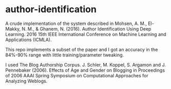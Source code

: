 # author-identification

A crude implementation of the system described in Mohsen, A. M., El-Makky, N. M., & Ghanem, N. (2016). Author Identification Using Deep Learning. 2016 15th IEEE International Conference on Machine Learning and Applications (ICMLA).

This repo implements a subset of the paper and I got an accuracy in the 84%-90% range with little training/parameter tweaking.

I used The Blog Authorship Corpus. J. Schler, M. Koppel, S. Argamon and J. Pennebaker (2006). Effects of Age and Gender on Blogging in Proceedings of 2006 AAAI Spring Symposium on Computational Approaches for Analyzing Weblogs.

